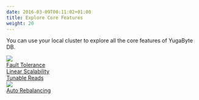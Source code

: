 ```yaml
---
date: 2016-03-09T00:11:02+01:00
title: Explore Core Features
weight: 20
---
```


<div>
  <p>You can use your local cluster to explore all the core features of YugaByte DB.</p>

<!--
  <a class="section-link icon-offset" href="/explore/auto-sharding">
    <div class="icon"><i class="fa fa-object-group" aria-hidden="true"></i></div>
    <div class="text">Auto Sharding</div>
  </a>
-->

  <a class="section-link icon-offset" href="/explore/fault-tolerance">
    <div class="icon">
      <img src="/images/section_icons/explore/fault_tolerance.png" aria-hidden="true" />
    </div>
    <div class="text">
      Fault Tolerance
    </div>
  </a>

  <a class="section-link icon-offset" href="/explore/linear-scalability">
    <div class="icon"><i class="fa fa-line-chart" aria-hidden="true"></i></div>
    <div class="text">Linear Scalability</div>
  </a>

  <a class="section-link icon-offset" href="/explore/tunable-reads">
    <div class="icon"><i class="fa fa-wrench" aria-hidden="true"></i></div>
    <div class="text">Tunable Reads</div>
  </a>

  <a class="section-link icon-offset" href="/explore/auto-rebalancing">
    <div class="icon">
      <img src="/images/section_icons/explore/auto_rebalance.png" aria-hidden="true" />
    </div>
    <div class="text">
      Auto Rebalancing
    </div>
  </a>

<!--
  <a class="section-link icon-offset" href="/explore/zero-downtime-reconfig">
    <div class="icon"><i class="fa fa-clock-o" aria-hidden="true"></i></div>
    Zero Downtime Reconfig
  </a>
-->
</div>

